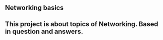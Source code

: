 ##  Networking basics
This project is about topics of Networking. Based in question and answers.
---
